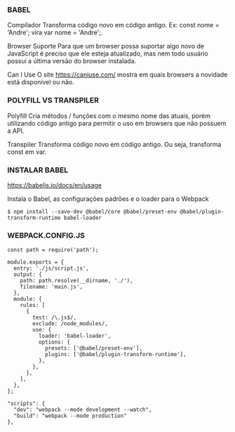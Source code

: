 ### BABEL

Compilador
Transforma código novo em código antigo. Ex: const nome = 'Andre'; vira var nome = 'Andre';.

Browser Suporte
Para que um browser possa suportar algo novo de JavaScript é preciso que ele esteja atualizado, mas nem todo usuário possui a última versão do browser instalada.

Can I Use
O site <a href="https://caniuse.com/" target="_blank">https://caniuse.com/</a> mostra em quais browsers a novidade está disponível ou não.

### POLYFILL VS TRANSPILER

Polyfill
Cria métodos / funções com o mesmo nome das atuais, porém utilizando código antigo para permitir o uso em browsers que não possuem a API.

Transpiler
Transforma código novo em código antigo. Ou seja, transforma const em var.

### INSTALAR BABEL

<a href="https://babeljs.io/docs/en/usage" target="_blank">https://babeljs.io/docs/en/usage</a>

Instala o Babel, as configurações padrões e o loader para o Webpack

```shell
$ npm install --save-dev @babel/core @babel/preset-env @babel/plugin-transform-runtime babel-loader
```

### WEBPACK.CONFIG.JS

```shell
const path = require('path');

module.exports = {
  entry: './js/script.js',
  output: {
    path: path.resolve(__dirname, './'),
    filename: 'main.js',
  },
  module: {
    rules: [
      {
        test: /\.js$/,
        exclude: /node_modules/,
        use: {
          loader: 'babel-loader',
          options: {
            presets: ['@babel/preset-env'],
            plugins: ['@babel/plugin-transform-runtime'],
          },
        },
      },
    ],
  },
};
```

```shell
"scripts": {
  "dev": "webpack --mode development --watch",
  "build": "webpack --mode production"
},
```
